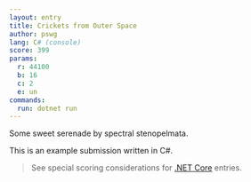 ```yaml
---
layout: entry
title: Crickets from Outer Space
author: pswg
lang: C# (console)
score: 399
params:
  r: 44100
  b: 16
  c: 2
  e: un
commands:
  run: dotnet run
---
```


Some sweet serenade by spectral stenopelmata.

This is an example submission written in C#.

> See special scoring considerations for [.NET Core][1] entries.

 [1]: ../../Golfing#%2EßNET%20Core
